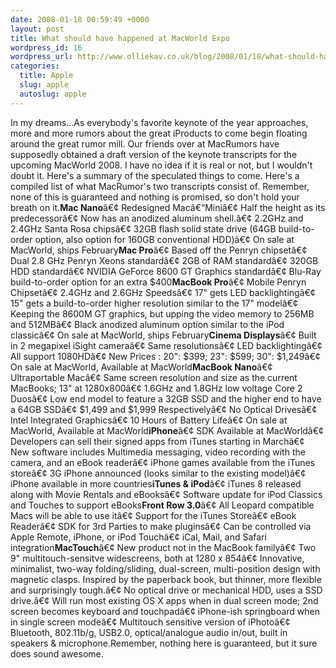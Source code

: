 ```yaml
--- 
date: 2008-01-18 00:59:49 +0000
layout: post
title: What should have happened at MacWorld Expo
wordpress_id: 16
wordpress_url: http://www.olliekav.co.uk/blog/2008/01/18/what-should-have-happened-at-macworld-expo/
categories: 
  title: Apple
  slug: apple
  autoslug: apple
---
```

In my dreams...As everybody's favorite keynote of the year approaches, more and more rumors about the great iProducts to come begin floating around the great rumor mill. Our friends over at MacRumors have supposedly obtained a draft version of the keynote transcripts for the upcoming MacWorld 2008. I have no idea if it is real or not, but I wouldn't doubt it. Here's a summary of the speculated things to come. Here's a compiled list of what MacRumor's two transcripts consist of. Remember, none of this is guaranteed and nothing is promised, so don't hold your breath on it.**Mac Nano**â€¢ Redesigned Macâ€“Miniâ€¢ Half the height as its predecessorâ€¢ Now has an anodized aluminum shell.â€¢ 2.2GHz and 2.4GHz Santa Rosa chipsâ€¢ 32GB flash solid state drive (64GB build-to-order option, also option for 160GB conventional HDD)â€¢ On sale at MacWorld, ships February**Mac Pro**â€¢ Based off the Penryn chipsetâ€¢ Dual 2.8 GHz Penryn Xeons standardâ€¢ 2GB of RAM standardâ€¢ 320GB HDD standardâ€¢ NVIDIA GeForce 8600 GT Graphics standardâ€¢ Blu-Ray build-to-order option for an extra $400**MacBook Pro**â€¢ Mobile Penryn Chipsetâ€¢ 2.4GHz and 2.6GHz Speedsâ€¢ 17" gets LED backlightingâ€¢ 15" gets a build-to-order higher resolution similar to the 17" modelâ€¢ Keeping the 8600M GT graphics, but upping the video memory to 256MB and 512MBâ€¢ Black anodized aluminum option similar to the iPod classicâ€¢ On sale at MacWorld, ships February**Cinema Displays**â€¢ Built in 2 megapixel iSight cameraâ€¢ Same resolutionsâ€¢ LED backlightingâ€¢ All support 1080HDâ€¢ New Prices : 20": $399; 23": $599; 30": $1,249â€¢ On sale at MacWorld, Available at MacWorld**MacBook Nano**â€¢ Ultraportable Macâ€¢ Same screen resolution and size as the current MacBooks; 13" at 1280x800â€¢ 1.6GHz and 1.8GHz low voltage Core 2 Duosâ€¢ Low end model to feature a 32GB SSD and the higher end to have a 64GB SSDâ€¢ $1,499 and $1,999 Respectivelyâ€¢ No Optical Drivesâ€¢ Intel Integrated Graphicsâ€¢ 10 Hours of Battery Lifeâ€¢ On sale at MacWorld, Available at MacWorld**iPhone**â€¢ SDK Available at MacWorldâ€¢ Developers can sell their signed apps from iTunes starting in Marchâ€¢ New software includes Multimedia messaging, video recording with the camera, and an eBook readerâ€¢ iPhone games available from the iTunes storeâ€¢ 3G iPhone announced (looks similar to the existing model)â€¢ iPhone available in more countries**iTunes &amp; iPod**â€¢ iTunes 8 released along with Movie Rentals and eBooksâ€¢ Software update for iPod Classics and Touches to support eBooks**Front Row 3.0**â€¢ All Leopard compatible Macs will be able to use itâ€¢ Support for the iTunes Storeâ€¢ eBook Readerâ€¢ SDK for 3rd Parties to make pluginsâ€¢ Can be controlled via Apple Remote, iPhone, or iPod Touchâ€¢ iCal, Mail, and Safari integration**MacTouch**â€¢ New product not in the MacBook familyâ€¢ Two 9" multitouch-sensitve widescreens, both at 1280 x 854â€¢ Innovative, minimalist, two-way folding/sliding, dual-screen, multi-position design with magnetic clasps. Inspired by the paperback book, but thinner, more flexible and surprisingly tough.â€¢ No optical drive or mechanical HDD, uses a SSD drive.â€¢ Will run most existing OS X apps when in dual screen mode; 2nd screen becomes keyboard and touchpadâ€¢ iPhone-ish springboard when in single screen modeâ€¢ Multitouch sensitive version of iPhotoâ€¢ Bluetooth, 802.11b/g, USB2.0, optical/analogue audio in/out, built in speakers &amp; microphone.Remember, nothing here is guaranteed, but it sure does sound awesome.
